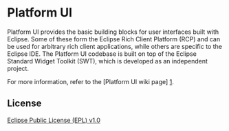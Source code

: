 Platform UI
===========

Platform UI provides the basic building blocks for user interfaces built with Eclipse. Some of these form the Eclipse Rich Client Platform (RCP) and can be used for arbitrary rich client applications, while others are specific to the Eclipse IDE. The Platform UI codebase is built on top of the Eclipse Standard Widget Toolkit (SWT), which is developed as an independent project.

For more information, refer to the [Platform UI wiki page] [1].

License
-------

[Eclipse Public License (EPL) v1.0][2]

[1]: http://wiki.eclipse.org/Platform_UI
[2]: http://wiki.eclipse.org/EPL